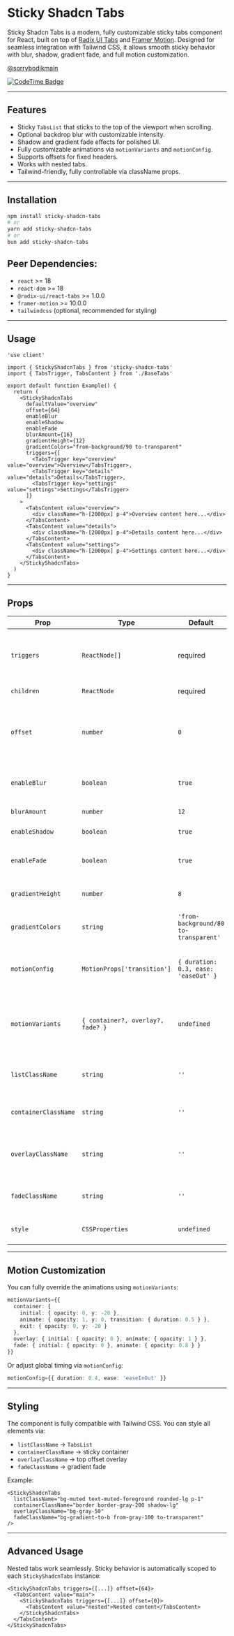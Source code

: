 

# Sticky Shadcn Tabs


Sticky Shadcn Tabs is a modern, fully customizable sticky tabs component for React, built on top of [Radix UI Tabs](https://www.radix-ui.com/docs/primitives/components/tabs) and [Framer Motion](https://www.framer.com/motion/). Designed for seamless integration with Tailwind CSS, it allows smooth sticky behavior with blur, shadow, gradient fade, and full motion customization.

[@sorrybodikmain](https://www.github.com/sorrybodikmain)

[![CodeTime Badge](https://shields.jannchie.com/endpoint?style=social&color=222&url=https%3A%2F%2Fapi.codetime.dev%2Fv3%2Fusers%2Fshield%3Fuid%3D19050%26project%3Dsticky-shadcn-tabs)](https://codetime.dev)


---

## Features

- Sticky `TabsList` that sticks to the top of the viewport when scrolling.
- Optional backdrop blur with customizable intensity.
- Shadow and gradient fade effects for polished UI.
- Fully customizable animations via `motionVariants` and `motionConfig`.
- Supports offsets for fixed headers.
- Works with nested tabs.
- Tailwind-friendly, fully controllable via className props.

---

## Installation

```bash
npm install sticky-shadcn-tabs
# or
yarn add sticky-shadcn-tabs
# or
bun add sticky-shadcn-tabs
````

## Peer Dependencies:

* `react` >= 18
* `react-dom` >= 18
* `@radix-ui/react-tabs` >= 1.0.0
* `framer-motion` >= 10.0.0
* `tailwindcss` (optional, recommended for styling)

---

## Usage

```tsx
'use client'

import { StickyShadcnTabs } from 'sticky-shadcn-tabs'
import { TabsTrigger, TabsContent } from './BaseTabs'

export default function Example() {
  return (
    <StickyShadcnTabs
      defaultValue="overview"
      offset={64}
      enableBlur
      enableShadow
      enableFade
      blurAmount={16}
      gradientHeight={12}
      gradientColors="from-background/90 to-transparent"
      triggers={[
        <TabsTrigger key="overview" value="overview">Overview</TabsTrigger>,
        <TabsTrigger key="details" value="details">Details</TabsTrigger>,
        <TabsTrigger key="settings" value="settings">Settings</TabsTrigger>
      ]}
    >
      <TabsContent value="overview">
        <div className="h-[2000px] p-4">Overview content here...</div>
      </TabsContent>
      <TabsContent value="details">
        <div className="h-[2000px] p-4">Details content here...</div>
      </TabsContent>
      <TabsContent value="settings">
        <div className="h-[2000px] p-4">Settings content here...</div>
      </TabsContent>
    </StickyShadcnTabs>
  )
}
```

---

## Props

| Prop                 | Type                              | Default                               | Description                                                            |
| -------------------- | --------------------------------- | ------------------------------------- | ---------------------------------------------------------------------- |
| `triggers`           | `ReactNode[]`                     | required                          | Array of `TabsTrigger` elements to render inside the sticky tab list.  |
| `children`           | `ReactNode`                       | required                          | `TabsContent` components.                                              |
| `offset`             | `number`                          | `0`                                   | Vertical offset in pixels for sticky tabs (useful with fixed headers). |
| `enableBlur`         | `boolean`                         | `true`                                | Enable backdrop blur for sticky tabs.                                  |
| `blurAmount`         | `number`                          | `12`                                  | Amount of blur in pixels.                                              |
| `enableShadow`       | `boolean`                         | `true`                                | Add shadow to sticky tabs.                                             |
| `enableFade`         | `boolean`                         | `true`                                | Enable gradient fade below the sticky tabs.                            |
| `gradientHeight`     | `number`                          | `8`                                   | Height of the gradient fade in pixels.                                 |
| `gradientColors`     | `string`                          | `'from-background/80 to-transparent'` | Tailwind gradient classes for fade.                                    |
| `motionConfig`       | `MotionProps['transition']`       | `{ duration: 0.3, ease: 'easeOut' }`  | Default Framer Motion transition configuration.                        |
| `motionVariants`     | `{ container?, overlay?, fade? }` | `undefined`                           | Custom Framer Motion variants for container, overlay, or fade.         |
| `listClassName`      | `string`                          | `''`                                  | Additional Tailwind classes for `TabsList`.                            |
| `containerClassName` | `string`                          | `''`                                  | Tailwind classes for the sticky container.                             |
| `overlayClassName`   | `string`                          | `''`                                  | Tailwind classes for the offset overlay (top space).                   |
| `fadeClassName`      | `string`                          | `''`                                  | Tailwind classes for gradient fade.                                    |
| `style`              | `CSSProperties`                   | `undefined`                           | Inline styles for the sticky container.                                |

---

## Motion Customization

You can fully override the animations using `motionVariants`:

```ts
motionVariants={{
  container: {
    initial: { opacity: 0, y: -20 },
    animate: { opacity: 1, y: 0, transition: { duration: 0.5 } },
    exit: { opacity: 0, y: -20 }
  },
  overlay: { initial: { opacity: 0 }, animate: { opacity: 1 } },
  fade: { initial: { opacity: 0 }, animate: { opacity: 0.8 } }
}}
```

Or adjust global timing via `motionConfig`:

```ts
motionConfig={{ duration: 0.4, ease: 'easeInOut' }}
```

---

## Styling

The component is fully compatible with Tailwind CSS. You can style all elements via:

* `listClassName` → `TabsList`
* `containerClassName` → sticky container
* `overlayClassName` → top offset overlay
* `fadeClassName` → gradient fade

Example:

```tsx
<StickyShadcnTabs
  listClassName="bg-muted text-muted-foreground rounded-lg p-1"
  containerClassName="border border-gray-200 shadow-lg"
  overlayClassName="bg-gray-50"
  fadeClassName="bg-gradient-to-b from-gray-100 to-transparent"
/>
```

---

## Advanced Usage

Nested tabs work seamlessly. Sticky behavior is automatically scoped to each `StickyShadcnTabs` instance:

```tsx
<StickyShadcnTabs triggers={[...]} offset={64}>
  <TabsContent value="main">
    <StickyShadcnTabs triggers={[...]} offset={0}>
      <TabsContent value="nested">Nested content</TabsContent>
    </StickyShadcnTabs>
  </TabsContent>
</StickyShadcnTabs>
```

